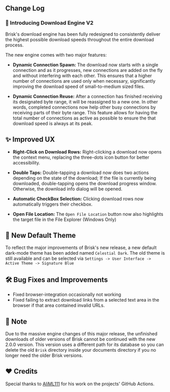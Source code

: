 ## Change Log

### :rocket: Introducing Download Engine V2

Brisk's download engine has been fully redesigned to consistently deliver the highest possible download speeds
throughout the entire download process.
<p>The new engine comes with two major features:

- **Dynamic Connection Spawn:** The download now starts with a single connection and as
  it progresses, new connections are added on the fly and without interfering with each other. This ensures that a higher
  number of connections are used only when necessary, significantly improving the download speed of small-to-medium
  sized files.

<p>

- **Dynamic Connection Reuse:** After a connection has finished receiving its designated byte range, it will be
  reassigned
  to a new one. In other words, completed connections now help other busy connections by receiving parts of their byte
  range.
  This feature allows for having the total number of connections as active as possible to ensure the that download speed
  is always at its peak.

## :sparkles: Improved UX

- **Right-Click on Download Rows:** Right-clicking a download now opens the context menu, replacing the three-dots icon
  button for better accessibility.

<p>

- **Double Taps:** Double-tapping a download now does two actions depending on the state of the download; If the file is
  currently being downloaded, double-tapping opens the download progress window. Otherwise, the download info dialog will be opened.

<p>


- **Automatic CheckBox Selection:** Clicking download rows now automatically triggers their checkbox.

<p>

- **Open File Location:** The `Open File Location` button now also highlights the target file in the File Explorer (Windows Only)

## :art: New Default Theme

To reflect the major improvements of Brisk's new release, a new default dark-mode theme has been added
named `Celestial Dark`. The old theme is still available and can be selected via `Settings -> User Interface -> Active Theme -> Signature Blue`

## :hammer_and_wrench: Bug Fixes and Improvements

- Fixed browser-integration occasionally not working
- Fixed failing to extract download links from a selected text area in the browser if that area contained invalid URLs.

## :pencil: Note

Due to the massive engine changes of this major release, the unfinished downloads of older versions of Brisk
cannot be continued with the new 2.0.0 version. This version uses a different path for its database so you can delete the old `Brisk`
directory inside your documents directory if you no longer need the older Brisk versions.

## :heart: Credits
Special thanks to [AliML111](https://github.com/AliML111) for his work on the projects' GitHub Actions.